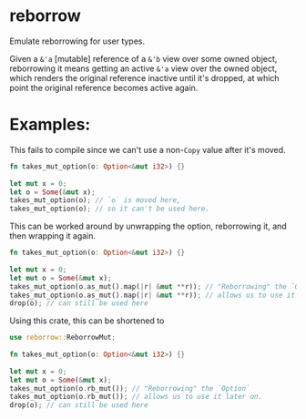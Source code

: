 # reborrow
Emulate reborrowing for user types.

Given a `&'a` [mutable] reference of a `&'b` view over some owned object,
reborrowing it means getting an active `&'a` view over the owned object,
which renders the original reference inactive until it's dropped, at which point
the original reference becomes active again.

# Examples:
This fails to compile since we can't use a non-`Copy` value after it's moved.
```rust
fn takes_mut_option(o: Option<&mut i32>) {}
                                                                                                
let mut x = 0;
let o = Some(&mut x);
takes_mut_option(o); // `o` is moved here,
takes_mut_option(o); // so it can't be used here.
```
                                                                                                
This can be worked around by unwrapping the option, reborrowing it, and then wrapping it again.
```rust
fn takes_mut_option(o: Option<&mut i32>) {}
                                                                                                
let mut x = 0;
let mut o = Some(&mut x);
takes_mut_option(o.as_mut().map(|r| &mut **r)); // "Reborrowing" the `Option`
takes_mut_option(o.as_mut().map(|r| &mut **r)); // allows us to use it later on.
drop(o); // can still be used here
```
                                                                                                
Using this crate, this can be shortened to
```rust
use reborrow::ReborrowMut;
                                                                                                
fn takes_mut_option(o: Option<&mut i32>) {}
                                                                                                
let mut x = 0;
let mut o = Some(&mut x);
takes_mut_option(o.rb_mut()); // "Reborrowing" the `Option`
takes_mut_option(o.rb_mut()); // allows us to use it later on.
drop(o); // can still be used here
```
